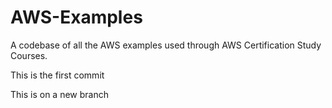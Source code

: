 # AWS-Examples
A codebase of all the AWS examples used through AWS Certification Study Courses. 

This is the first commit

This is on a new branch